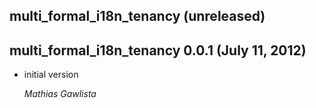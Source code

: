 ## multi_formal_i18n_tenancy (unreleased) ##

## multi_formal_i18n_tenancy 0.0.1 (July 11, 2012) ##

*   initial version

    *Mathias Gawlista*
